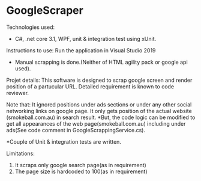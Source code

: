 # GoogleScraper

Technologies used:
* C#, .net core 3.1, WPF, unit & integration test using xUnit.

Instructions to use:
Run the application in Visual Studio 2019

* Manual scrapping is done.(Neither of HTML agility pack or google api used).

Projet details:
This software is designed to scrap google screen and render position of a partucular URL.
Detailed requirement is known to code reviewer.

Note that:
It ignored positions under ads sections or under any other social networking links on google page.
It only gets position of the actual website (smokeball.com.au) in search result.
*But, the code logic can be modified to get all appearances of the web page(smokeball.com.au) including under ads(See code comment in GoogleScrappingService.cs).

*Couple of Unit & integration tests are written.

Limitations:
1. It scraps only google search page(as in requirement)
2. The page size  is hardcoded to 100(as in requirement)


